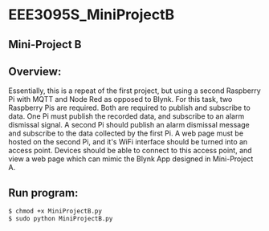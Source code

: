 # EEE3095S_MiniProjectB
Mini-Project B
----
Overview:
----
Essentially, this is a repeat of the  first project, but using a second Raspberry Pi with MQTT
and Node Red as opposed to Blynk.
For this task, two Raspberry Pis are required. Both are required to publish and subscribe
to data. One Pi must publish the recorded data, and subscribe to an alarm dismissal signal.
A second Pi should publish an alarm dismissal message and subscribe to the data collected
by the first Pi. A web page must be hosted on the second Pi, and it's WiFi interface should
be turned into an access point. Devices should be able to connect to this access point, and
view a web page which can mimic the Blynk App designed in Mini-Project A.

Run program:
----
```sh
$ chmod +x MiniProjectB.py
$ sudo python MiniProjectB.py
```
